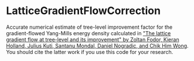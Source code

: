 # LatticeGradientFlowCorrection
Accurate numerical estimate of tree-level improvement factor for the gradient-flowed Yang-Mills energy density calculated in ["The lattice gradient flow at tree-level and its improvement" by Zoltan Fodor, Kieran Holland, Julius Kuti, Santanu Mondal, Daniel Nogradic, and Chik Him Wong](https://link.springer.com/article/10.1007/JHEP09(2014)018). You should cite the latter work if you use this code for your research.


